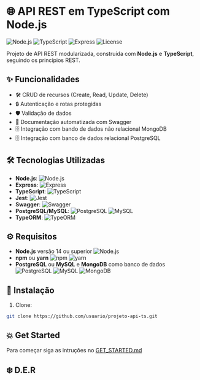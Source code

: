 # 🌐 API REST em TypeScript com Node.js

![Node.js](https://img.shields.io/badge/Node.js-v14+-green) ![TypeScript](https://img.shields.io/badge/TypeScript-v4+-blue) ![Express](https://img.shields.io/badge/Express-v4.17.1-lightgrey) ![License](https://img.shields.io/badge/license-MIT-brightgreen)

Projeto de API REST modularizada, construída com **Node.js** e **TypeScript**, seguindo os princípios REST.
## ✨ Funcionalidades

- 🛠️ CRUD de recursos (Create, Read, Update, Delete)
- 🔒 Autenticação e rotas protegidas
- 🛡️ Validação de dados
- 📄 Documentação automatizada com Swagger
- 🗄️ Integração com bando de dados não relacional MongoDB
- 🗄️ Integração com banco de dados relacional PostgreSQL

## 🛠️ Tecnologias Utilizadas

- **Node.js**: ![Node.js](https://img.shields.io/badge/-Node.js-339933?logo=node.js&logoColor=white)
- **Express**: ![Express](https://img.shields.io/badge/-Express-000000?logo=express&logoColor=white)
- **TypeScript**: ![TypeScript](https://img.shields.io/badge/-TypeScript-007ACC?logo=typescript&logoColor=white)
- **Jest**: ![Jest](https://img.shields.io/badge/-Jest-C21325?logo=jest&logoColor=white)
- **Swagger**: ![Swagger](https://img.shields.io/badge/-Swagger-85EA2D?logo=swagger&logoColor=black)
- **PostgreSQL/MySQL**: ![PostgreSQL](https://img.shields.io/badge/-PostgreSQL-4169E1?logo=postgresql&logoColor=white) ![MySQL](https://img.shields.io/badge/-MySQL-4479A1?logo=mysql&logoColor=white)
- **TypeORM**: ![TypeORM](https://img.shields.io/badge/-TypeORM-FF7300?logo=typeorm&logoColor=white)

## ⚙️ Requisitos

- **Node.js** versão 14 ou superior ![Node.js](https://img.shields.io/badge/-v14+-339933?logo=node.js&logoColor=white)
- **npm** ou **yarn** ![npm](https://img.shields.io/badge/-npm-CB3837?logo=npm&logoColor=white) ![yarn](https://img.shields.io/badge/-yarn-2C8EBB?logo=yarn&logoColor=white)
- **PostgreSQL** ou **MySQL** e **MongoDB** como banco de dados ![PostgreSQL](https://img.shields.io/badge/-PostgreSQL-4169E1?logo=postgresql&logoColor=white) ![MySQL](https://img.shields.io/badge/-MySQL-4479A1?logo=mysql&logoColor=white) ![MongoDB](https://img.shields.io/badge/-MongoDB-47A248?logo=mongodb&logoColor=white)


## 🚀 Instalação

1. Clone:

```bash
git clone https://github.com/usuario/projeto-api-ts.git
```

## 💥 Get Started

Para começar siga as intruções no [GET_STARTED.md](GET_STARTED.md)

## ❄️ D.E.R
